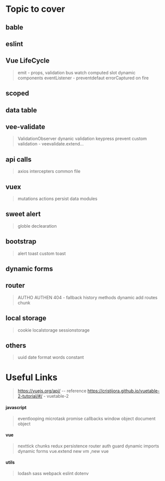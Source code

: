# Topic to cover

## bable

## eslint

## Vue LifeCycle

> emit - props, validation
> bus
> watch
> computed
> slot
> dynamic components
> eventListener - preventdefaut
> errorCaptured
> on
> fire

## scoped

## data table

## vee-validate

> ValidationObserver
> dynanic validation
> keypress prevent
> custom validation - veevalidate.extend...

## api calls

> axios
> intercepters
> common file

## vuex

> mutations
> actions
> persist data
> modules

## sweet alert

> globle declearation

## bootstrap

> alert
> toast
> custom toast

## dynamic forms

## router

> AUTHO
> AUTHEN
> 404 - fallback
> history
> methods
> dynamic add routes
> chunk

## local storage

> cookie
> localstorage
> sessionstorage

## others

> uuid
> date format
> words constant

# Useful Links

> https://vuejs.org/api/ -- reference
> https://cristijora.github.io/vuetable-2-tutorial/#/ - vuetable-2

#### javascript

> eventlooping
> microtask
> promise
> callbacks
> window object
> document object

#### vue

> nexttick
> chunks
> redux persistence
> router auth guard
> dynamic imports
> dynamic forms
> vue.extend
> new vm ,new vue

#### utils

> lodash
> sass
> webpack
> eslint
> dotenv
